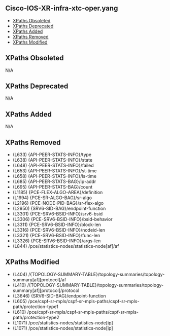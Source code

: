 ## Cisco-IOS-XR-infra-xtc-oper.yang

- [XPaths Obsoleted](#xpaths-obsoleted)
- [XPaths Deprecated](#xpaths-deprecated)
- [XPaths Added](#xpaths-added)
- [XPaths Removed](#xpaths-removed)
- [XPaths Modified](#xpaths-modified)

## XPaths Obsoleted

N/A

## XPaths Deprecated

N/A

## XPaths Added

N/A

## XPaths Removed

- (L633)	{API-PEER-STATS-INFO}/type
- (L638)	{API-PEER-STATS-INFO}/state
- (L648)	{API-PEER-STATS-INFO}/failed
- (L653)	{API-PEER-STATS-INFO}/st-time
- (L658)	{API-PEER-STATS-INFO}/ls-time
- (L685)	{API-PEER-STATS-BAG}/ip-addr
- (L695)	{API-PEER-STATS-BAG}/count
- (L1185)	{PCE-FLEX-ALGO-AREA}/definition
- (L1994)	{PCE-SR-ALGO-BAG}/sr-algo
- (L2196)	{PCE-NODE-PID-BAG}/sr-flex-algo
- (L2950)	{SRV6-SID-BAG}/endpoint-function
- (L3301)	{PCE-SRV6-BSID-INFO}/srv6-bsid
- (L3306)	{PCE-SRV6-BSID-INFO}/bsid-behavior
- (L3311)	{PCE-SRV6-BSID-INFO}/block-len
- (L3316)	{PCE-SRV6-BSID-INFO}/nodeid-len
- (L3321)	{PCE-SRV6-BSID-INFO}/func-len
- (L3326)	{PCE-SRV6-BSID-INFO}/args-len
- (L844)	/pce/statistics-nodes/statistics-node[af]/af

## XPaths Modified

- (L404)	/{TOPOLOGY-SUMMARY-TABLE}/topology-summaries/topology-summary[af][protocol]/af
- (L410)	/{TOPOLOGY-SUMMARY-TABLE}/topology-summaries/topology-summary[af][protocol]/protocol
- (L3646)	{SRV6-SID-BAG}/endpoint-function
- (L605)	/pce/cspf-sr-mpls/cspf-sr-mpls-paths/cspf-sr-mpls-path/protection-type1
- (L610)	/pce/cspf-sr-mpls/cspf-sr-mpls-paths/cspf-sr-mpls-path/protection-type2
- (L1071)	/pce/statistics-nodes/statistics-node[ip]
- (L1071)	/pce/statistics-nodes/statistics-node[ip]


